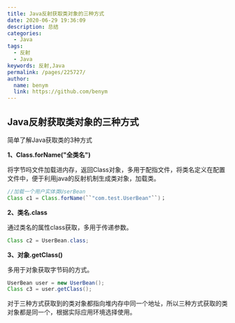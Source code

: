 ```yaml
---
title: Java反射获取类对象的三种方式
date: 2020-06-29 19:36:09
description: 总结
categories: 
  - Java
tags: 
  - 反射
  - Java
keywords: 反射,Java
permalink: /pages/225727/
author: 
  name: benym
  link: https://github.com/benym
---
```


## Java反射获取类对象的三种方式

简单了解Java获取类的3种方式

 <!--more-->

**1、Class.forName("全类名")**

将字节吗文件加载进内存，返回Class对象，多用于配指文件，将类名定义在配置文件中，便于利用java的反射机制生成类对象，加载类。

```java
//加载一个用户实体类UserBean
Class c1 = Class.forName(``"com.test.UserBean"``)；
```

**2、类名.class**

通过类名的属性class获取，多用于传递参数。

```java
Class c2 = UserBean.class;
```

**3、对象.getClass()**

多用于对象获取字节码的方式。

```java
UserBean user = new UserBean();
Class c3 = user.getClass();
```

对于三种方式获取到的类对象都指向堆内存中同一个地址，所以三种方式获取的类对象都是同一个，根据实际应用环境选择使用。







